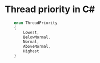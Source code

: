 ﻿# Thread priority in C#
```c#
	enum ThreadPriority 
	{
		Lowest,
	    BelowNormal,
		Normal,
		AboveNormal,
		Highest
	}
```